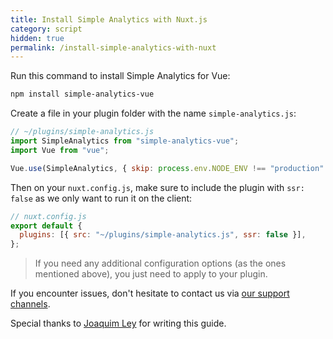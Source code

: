 ```yaml
---
title: Install Simple Analytics with Nuxt.js
category: script
hidden: true
permalink: /install-simple-analytics-with-nuxt
---
```


Run this command to install Simple Analytics for Vue:

```bash
npm install simple-analytics-vue
```

Create a file in your plugin folder with the name `simple-analytics.js`:

```js
// ~/plugins/simple-analytics.js
import SimpleAnalytics from "simple-analytics-vue";
import Vue from "vue";

Vue.use(SimpleAnalytics, { skip: process.env.NODE_ENV !== "production" });
```

Then on your `nuxt.config.js`, make sure to include the plugin with `ssr: false` as we only want to run it on the client:

```js
// nuxt.config.js
export default {
  plugins: [{ src: "~/plugins/simple-analytics.js", ssr: false }],
};
```

> If you need any additional configuration options (as the ones mentioned above), you just need to apply to your plugin.

If you encounter issues, don't hesitate to contact us via [our support channels](https://simpleanalytics.com/contact).

Special thanks to [Joaquim Ley](https://github.com/simpleanalytics/vue-plugin/pull/8) for writing this guide.
